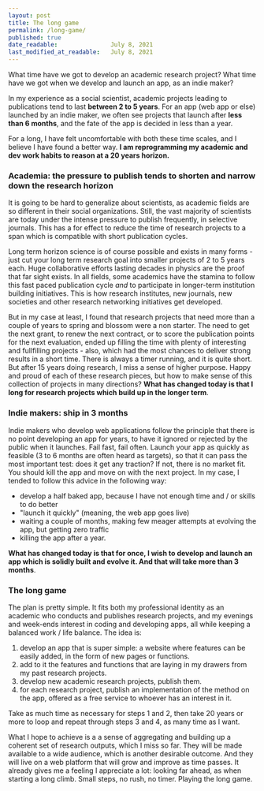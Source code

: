 ```yaml
---
layout: post
title: The long game
permalink: /long-game/
published: true
date_readable:               July 8, 2021
last_modified_at_readable:   July 8, 2021
---
```


What time have we got to develop an academic research project? What time have we got when we develop and launch an app, as an indie maker?

In my experience as a social scientist, academic projects leading to publications tend to last **between 2 to 5 years**. For an app (web app or else) launched by an indie maker, we often see projects that launch after **less than 6 months**, and the fate of the app is decided in less than a year.

For a long, I have felt uncomfortable with both these time scales, and I believe I have found a better way. **I am reprogramming my academic and dev work habits to reason at a 20 years horizon.**

### Academia: the pressure to publish tends to shorten and narrow down the research horizon
It is going to be hard to generalize about scientists, as academic fields are so different in their social organizations. Still, the vast majority of scientists are today under the intense pressure to publish frequently, in selective journals. This has a for effect to reduce the time of research projects to a span which is compatible with short publication cycles.

Long term horizon science is of course possible and exists in many forms - just cut your long term research goal into smaller projects of 2 to 5 years each. Huge collaborative efforts lasting decades in physics are the proof that far sight exists. In all fields, some academics have the stamina to follow this fast paced publication cycle *and* to participate in longer-term institution building initiatives. This is how research institutes, new journals, new societies and other research networking initiatives get developed.

But in my case at least, I found that research projects that need more than a couple of years to spring and blossom were a non starter. The need to get the next grant, to renew the next contract, or to score the publication points for the next evaluation, ended up filling the time with plenty of interesting and fullfilling projects - also, which had the most chances to deliver strong results in a short time. There is always a timer running, and it is quite short. But after 15 years doing research, I miss a sense of higher purpose. Happy and proud of each of these research pieces, but how to make sense of this collection of projects in many directions? **What has changed today is that I long for research projects which build up in the longer term**.

### Indie makers: ship in 3 months
Indie makers who develop web applications follow the principle that there is no point developing an app for years, to have it ignored or rejected by the public when it launches. Fail fast, fail often. Launch your app as quickly as feasible (3 to 6 months are often heard as targets), so that it can pass the most important test: does it get any traction? If not, there is no market fit. You should kill the app and move on with the next project.
In my case, I tended to follow this advice in the following way:

- develop a half baked app, because I have not enough time and / or skills to do better
- "launch it quickly" (meaning, the web app goes live)
- waiting a couple of months, making few meager attempts at evolving the app, but getting zero traffic
- killing the app after a year.

**What has changed today is that for once, I wish to develop and launch an app which is solidly built and evolve it. And that will take more than 3 months**.

### The long game
The plan is pretty simple. It fits both my professional identity as an academic who conducts and publishes research projects, and my evenings and week-ends interest in coding and developing apps, all while keeping a balanced work / life balance. The idea is:

1. develop an app that is super simple: a website where features can be easily added, in the form of new pages or functions.
2. add to it the features and functions that are laying in my drawers from my past research projects.
3. develop new academic research projects, publish them.
4. for each research project, publish an implementation of the method on the app, offered as a free service to whoever has an interest in it.

Take as much time as necessary for steps 1 and 2, then take 20 years or more to loop and repeat through steps 3 and 4, as many time as I want.

What I hope to achieve is a a sense of aggregating and building up a coherent set of research outputs, which I miss so far. They will be made available to a wide audience, which is another desirable outcome. And they will live on a web platform that will grow and improve as time passes. It already gives me a feeling I appreciate a lot: looking far ahead, as when starting a long climb. Small steps, no rush, no timer. Playing the long game.





